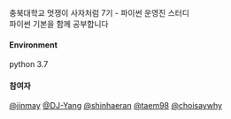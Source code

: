 충북대학교 멋쟁이 사자처럼 7기 - 파이썬 운영진 스터디
<br>
파이썬 기본을 함께 공부합니다

#### Environment

python 3.7

#### 참여자

[@jinmay](https://github.com/jinmay)
[@DJ-Yang](https://github.com/DJ-Yang)
[@shinhaeran](https://github.com/shinhaeran)
[@taem98](https://github.com/taem98)
[@choisaywhy](https://github.com/choisaywhy)

